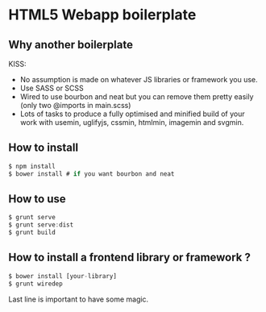 
# HTML5 Webapp boilerplate

## Why another boilerplate

KISS:

 * No assumption is made on whatever JS libraries or framework you use.
 * Use SASS or SCSS
 * Wired to use bourbon and neat but you can remove them pretty easily (only two @imports in main.scss)
 * Lots of tasks to produce a fully optimised and minified build of your work with usemin, uglifyjs, cssmin, htmlmin, imagemin and svgmin.

## How to install

```js
$ npm install
$ bower install # if you want bourbon and neat
```

## How to use

```js
$ grunt serve
$ grunt serve:dist
$ grunt build
```

## How to install a frontend library or framework ?

```js
$ bower install [your-library]
$ grunt wiredep
```

Last line is important to have some magic.
